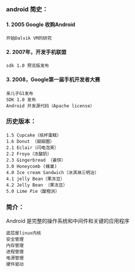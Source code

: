 ### android 简史：
#### 1. 2005 Google 收购Android
	开始Dalvik VM的研究
#### 2. 2007年，开发手机联盟
	sdk 1.0 预览版发布
#### 3. 2008，Google第一届手机开发者大赛
	亲儿子G1发布
	SDK 1.0 发布
	Android 开发源代码（Apache license）
### 历史版本：
	1.5 Cupcake（纸杯蛋糕）
	1.6 Donut （甜甜圈）
	2.1 Eclair（闪电泡芙）
	2.2 Froyo（冻酸奶） 
	2.3 Gingerbread （姜饼）
	3.0 Honeycomb (蜂巢)
	4.0 Ice cream Sandwich（冰淇淋三明治）
	4.1 jelly Bean（果冻豆）
	4.2 Jelly Bean （果冻豆）
	5.0 Lime Pie（酸橙派）

### 简介：
Android 是完整的操作系统和中间件和关键的应用程序

	底层是linux内核
	安全管理
	内存管理
	进程管理
	电源管理
	硬件驱动


